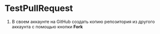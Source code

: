 # TestPullRequest

1.  В своем аккаунте на GitHub создать копию репозитория из другого аккаунта с помощью кнопки **Fork**
